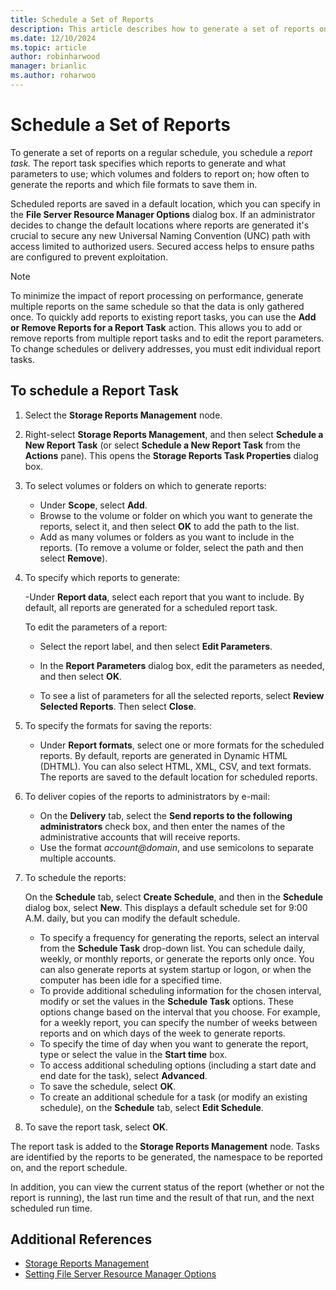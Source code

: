 ```yaml
---
title: Schedule a Set of Reports
description: This article describes how to generate a set of reports on a regular schedule
ms.date: 12/10/2024
ms.topic: article
author: robinharwood
manager: brianlic
ms.author: roharwoo
---
```


# Schedule a Set of Reports

To generate a set of reports on a regular schedule, you schedule a *report task.* The report task specifies which reports to generate and what parameters to use; which volumes and folders to report on; how often to generate the reports and which file formats to save them in.

Scheduled reports are saved in a default location, which you can specify in the **File Server Resource Manager Options** dialog box. If an administrator decides to change the default locations where reports are generated it's crucial to secure any new Universal Naming Convention (UNC) path with access limited to authorized users. Secured access helps to ensure paths are configured to prevent exploitation.

> [!Note]
> To minimize the impact of report processing on performance, generate multiple reports on the same schedule so that the data is only gathered once. To quickly add reports to existing report tasks, you can use the **Add or Remove Reports for a Report Task** action. This allows you to add or remove reports from multiple report tasks and to edit the report parameters. To change schedules or delivery addresses, you must edit individual report tasks.

## To schedule a Report Task

1. Select the **Storage Reports Management** node.

2. Right-select **Storage Reports Management**, and then select **Schedule a New Report Task** (or select **Schedule a New Report Task** from the **Actions** pane). This opens the **Storage Reports Task Properties** dialog box.

3. To select volumes or folders on which to generate reports:

   - Under **Scope**, select **Add**.
   - Browse to the volume or folder on which you want to generate the reports, select it, and then select **OK** to add the path to the list.
   - Add as many volumes or folders as you want to include in the reports. (To remove a volume or folder, select the path and then select **Remove**).

4. To specify which reports to generate:

   -Under **Report data**, select each report that you want to include. By default, all reports are generated for a scheduled report task.

   To edit the parameters of a report:

   - Select the report label, and then select **Edit Parameters**.
   - In the **Report Parameters** dialog box, edit the parameters as needed, and then select **OK**.

   - To see a list of parameters for all the selected reports, select **Review Selected Reports**. Then select **Close**.

5. To specify the formats for saving the reports:

   - Under **Report formats**, select one or more formats for the scheduled reports. By default, reports are generated in Dynamic HTML (DHTML). You can also select HTML, XML, CSV, and text formats. The reports are saved to the default location for scheduled reports.

6. To deliver copies of the reports to administrators by e-mail:

   - On the **Delivery** tab, select the **Send reports to the following administrators** check box, and then enter the names of the administrative accounts that will receive reports.
   - Use the format <em>account@domain</em>, and use semicolons to separate multiple accounts.

7. To schedule the reports:

   On the **Schedule** tab, select **Create Schedule**, and then in the **Schedule** dialog box, select **New**. This displays a default schedule set for 9:00 A.M. daily, but you can modify the default schedule.

   - To specify a frequency for generating the reports, select an interval from the **Schedule Task** drop-down list.
       You can schedule daily, weekly, or monthly reports, or generate the reports only once. You can also generate reports at system startup or logon, or when the computer has been idle for a specified time.
   - To provide additional scheduling information for the chosen interval, modify or set the values in the **Schedule Task** options.
       These options change based on the interval that you choose. For example, for a weekly report, you can specify the number of weeks between reports and on which days of the week to generate reports.
   - To specify the time of day when you want to generate the report, type or select the value in the **Start time** box.
   - To access additional scheduling options (including a start date and end date for the task), select **Advanced**.
   - To save the schedule, select **OK**.
   - To create an additional schedule for a task (or modify an existing schedule), on the **Schedule** tab, select **Edit Schedule**.

8. To save the report task, select **OK**.

The report task is added to the **Storage Reports Management** node. Tasks are identified by the reports to be generated, the namespace to be reported on, and the report schedule.

In addition, you can view the current status of the report (whether or not the report is running), the last run time and the result of that run, and the next scheduled run time.

## Additional References

- [Storage Reports Management](storage-reports-management.md)
- [Setting File Server Resource Manager Options](setting-file-server-resource-manager-options.md)